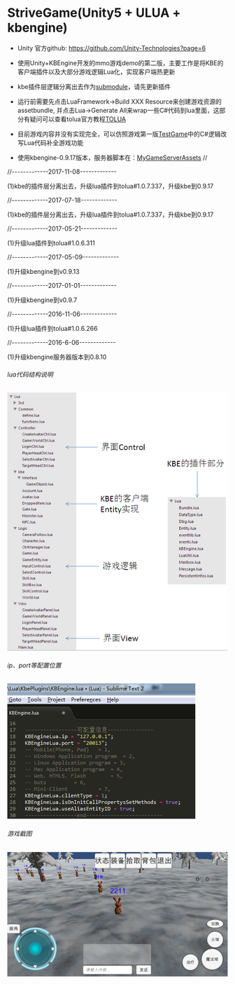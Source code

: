 # StriveGame(Unity5 + ULUA + kbengine)

*  Unity 官方github:  https://github.com/Unity-Technologies?page=6

* 使用Unity+KBEngine开发的mmo游戏demo的第二版，主要工作是将KBE的客户端插件以及大部分游戏逻辑Lua化，实现客户端热更新

* kbe插件层逻辑分离出去作为[submodule](https://github.com/liuxq/kbengine_unity3d_lua_plugins)，请先更新插件

* 运行前需要先点击LuaFramework->Build XXX Resource来创建游戏资源的assetbundle, 并点击Lua->Generate All来wrap一些C#代码到lua里面，这部分有疑问可以查看tolua官方教程[TOLUA](https://github.com/jarjin/LuaFramework_UGUI)

* 目前游戏内容并没有实现完全，可以仿照游戏第一版[TestGame](https://github.com/liuxq/TestGame)中的C#逻辑改写Lua代码补全游戏功能

* 使用kbengine-0.9.17版本，服务器脚本在：[MyGameServerAssets](https://github.com/liuxq/MyGameServerAssets.git)
//

//-------------2017-11-08-------------

(1)kbe的插件层分离出去，升级lua插件到tolua#1.0.7.337，升级kbe到0.9.17

//-------------2017-07-18-------------

(1)kbe的插件层分离出去，升级lua插件到tolua#1.0.7.337，升级kbe到0.9.17

//-------------2017-05-21-------------

(1)升级lua插件到tolua#1.0.6.311

//-------------2017-05-09-------------

(1)升级kbengine到v0.9.13

//-------------2017-01-01-------------

(1)升级kbengine到v0.9.7

//-------------2016-11-06-------------

(1)升级lua插件到tolua#1.0.6.266

//-------------2016-6-06-------------

(1)升级kbengine服务器版本到0.8.10


###### lua代码结构说明   
![ui-demo](/structure.png)
###### ip、port等配置位置
![ui-demo2](/config.png)
###### 游戏截图
![ui-demo2](/strivegamedemo.png)




